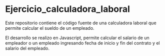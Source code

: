 # Ejercicio_calculadora_laboral
Este repositorio contiene el código fuente de una calculadora laboral que permite calcular el sueldo de un empleado.

El desarrollo se realizo en Javascript, permite calcular el salario de un empleador o un empleado ingresando fecha de inicio y fin del contrato y el salario del empleado.
